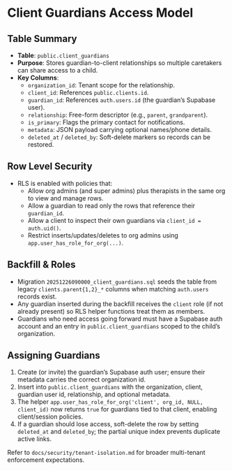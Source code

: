 # Client Guardians Access Model

## Table Summary
- **Table**: `public.client_guardians`
- **Purpose**: Stores guardian-to-client relationships so multiple caretakers can share access to a child.
- **Key Columns**:
  - `organization_id`: Tenant scope for the relationship.
  - `client_id`: References `public.clients.id`.
  - `guardian_id`: References `auth.users.id` (the guardian’s Supabase user).
  - `relationship`: Free-form descriptor (e.g., `parent`, `grandparent`).
  - `is_primary`: Flags the primary contact for notifications.
  - `metadata`: JSON payload carrying optional names/phone details.
  - `deleted_at` / `deleted_by`: Soft-delete markers so records can be restored.

## Row Level Security
- RLS is enabled with policies that:
  - Allow org admins (and super admins) plus therapists in the same org to view and manage rows.
  - Allow a guardian to read only the rows that reference their `guardian_id`.
  - Allow a client to inspect their own guardians via `client_id = auth.uid()`.
  - Restrict inserts/updates/deletes to org admins using `app.user_has_role_for_org(...)`.

## Backfill & Roles
- Migration `20251226090000_client_guardians.sql` seeds the table from legacy `clients.parent{1,2}_*` columns when matching `auth.users` records exist.
- Any guardian inserted during the backfill receives the `client` role (if not already present) so RLS helper functions treat them as members.
- Guardians who need access going forward must have a Supabase auth account and an entry in `public.client_guardians` scoped to the child’s organization.

## Assigning Guardians
1. Create (or invite) the guardian’s Supabase auth user; ensure their metadata carries the correct organization id.
2. Insert into `public.client_guardians` with the organization, client, guardian user id, relationship, and optional metadata.
3. The helper `app.user_has_role_for_org('client', org_id, NULL, client_id)` now returns `true` for guardians tied to that client, enabling client/session policies.
4. If a guardian should lose access, soft-delete the row by setting `deleted_at` and `deleted_by`; the partial unique index prevents duplicate active links.

Refer to `docs/security/tenant-isolation.md` for broader multi-tenant enforcement expectations.
